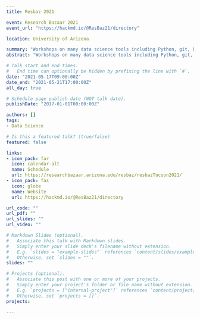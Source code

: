 ```yaml
---
title: Resbaz 2021

event: Research Bazaar 2021
event_url: "https://hackmd.io/@ResBaz21/directory"

location: University of Arizona

summary: "Workshops on many data science tools including Python, git, Bash, and more."
abstract: "Workshops on many data science tools including Python, git, Bash, and more."

# Talk start and end times.
#   End time can optionally be hidden by prefixing the line with `#`.
date: "2021-05-17T09:00:00Z"
date_end: "2021-05-21T17:00:00Z"
all_day: true

# Schedule page publish date (NOT talk date).
publishDate: "2017-01-01T00:00:00Z"

authors: []
tags:
- Data Science

# Is this a featured talk? (true/false)
featured: false

links:
- icon_pack: far
  icon: calendar-alt
  name: Schedule
  url: https://researchbazaar.arizona.edu/resbaz/resbazTucson2021/
- icon_pack: fas
  icon: globe
  name: Website
  url: https://hackmd.io/@ResBaz21/directory

url_code: ""
url_pdf: ""
url_slides: ""
url_video: ""

# Markdown Slides (optional).
#   Associate this talk with Markdown slides.
#   Simply enter your slide deck's filename without extension.
#   E.g. `slides = "example-slides"` references `content/slides/example-slides.md`.
#   Otherwise, set `slides = ""`.
slides: ""

# Projects (optional).
#   Associate this post with one or more of your projects.
#   Simply enter your project's folder or file name without extension.
#   E.g. `projects = ["internal-project"]` references `content/project/deep-learning/index.md`.
#   Otherwise, set `projects = []`.
projects:

---
```

